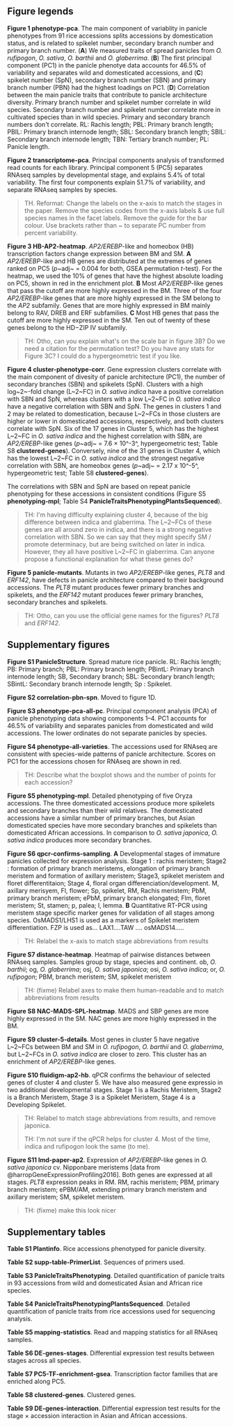 ## Figure legends

**Figure 1 phenotype-pca**.
The main component of variablity in panicle phenotypes from 91 rice accessions splits accessions by domestication status, and is related to spikelet number, secondary branch number and primary branch number.
(**A**) We measured traits of spread panicles from *O. rufipogon*, *O. sativa*, *O. barthii* and *O. glaberrima*.
(**B**) The first principal component (PC1) in the panicle phenotye data accounts for 46.5% of variability and separates wild and domesticated accessions, and (**C**) spikelet number (SpN), secondary branch number (SBN) and primary branch number (PBN) had the highest loadings on PC1.
(**D**) Correlation between the main panicle traits that contribute to panicle architecture diversity.
Primary branch number and spikelet number correlate in wild species. Secondary branch number and spikelet number correlate more in cultivated species than in wild species.
Primary and secondary branch numbers don't correlate.
RL: Rachis length; PBL: Primary branch length; PBIL: Primary branch internode length; SBL: Secondary branch length; SBIL: Secondary branch internode length; TBN: Tertiary branch number; PL: Panicle length.

**Figure 2 transcriptome-pca**.
Principal components analysis of transformed read counts for each library.
Principal component 5 (PC5) separates RNAseq samples by developmental stage, and explains 5.4% of total variability.
The first four components explain 51.7% of variability, and separate RNAseq samples by species.

>TH. Reformat: Change the labels on the x-axis to match the stages in the paper. Remove the species codes from the x-axis labels & use full species names in the facet labels. Remove the guide for the bar colour. Use brackets rather than ~ to separate PC number from percent variability.

**Figure 3 HB-AP2-heatmap**.
*AP2/EREBP*-like and homeobox (HB) transcription factors change expression between BM and SM.
**A** *AP2/EREBP*-like and HB genes are distributed at the extremes of genes ranked on PC5 (*p*~adj~ = 0.004 for both, GSEA permutation *t*-test).
For the heatmap, we used the 10% of genes that have the highest absolute loading on PC5, shown in red in the enrichment plot.
**B** Most *AP2/EREBP*-like genes that pass the cutoff are more highly expressed in the BM.
Three of the four *AP2/EREBP*-like genes that are more highly expressed in the SM belong to the *AP2* subfamily.
Genes that are more highly expressed in BM mainly belong to RAV, DREB and ERF subfamilies.
**C** Most HB genes that pass the cutoff are more highly expressed in the SM.
Ten out of twenty of these genes belong to the HD−ZIP IV subfamily.

> TH: Otho, can you explain what's on the scale bar in figure 3B? Do we need a citation for the permutation test? Do you have any stats for Figure 3C? I could do a hypergeometric test if you like.

**Figure 4 cluster-phenotype-corr**.
Gene expression clusters correlate with the main component of divesity of panicle architecture (PC1), the number of secondary branches (SBN) and spikelets (SpN).
Clusters with a high log~2~-fold change (L~2~FC) in *O. sativa indica* have a positive correlation with SBN and SpN, whereas clusters with a low L~2~FC in *O. sativa indica* have a negative correlation with SBN and SpN.
The genes in clusters 1 and 2 may be related to domestication, because L~2~FCs in those clusters are higher or lower in domesticated accessions, respectively, and both clusters correlate with SpN.
Six of the 17 genes in Cluster 5, which has the highest L~2~FC in *O. sativa indica* and the highest correlation with SBN, are *AP2/EREBP*-like genes (*p*~adj~ = 7.6 × 10^-3^, hypergeometric test; Table S8 **clustered-genes**).
Conversely, nine of the 31 genes in Cluster 4, which has the lowest L~2~FC in *O. sativa indica* and the strongest negative correlation with SBN, are homeobox genes (*p*~adj~ = 2.17 x 10^-5^, hypergeometric test; Table S8 **clustered-genes**).

The correlations with SBN and SpN are based on repeat panicle phenotyping for these accessions in consistent conditions (Figure S5 **phenotyping-mpl**; Table S4 **PanicleTraitsPhenotypingPlantsSequenced**).

> TH: I'm having difficulty explaining cluster 4, because of the big difference between indica and glaberrima. The L~2~FCs of these genes are all around zero in indica, and there is a strong negative correlation with SBN. So we can say that they might specify SM / promote determinacy, but are being switched on later in indica. However, they all have positive L~2~FC in glaberrima. Can anyone propose a functional explanation for what these genes do?

**Figure 5 panicle-mutants**.
Mutants in two *AP2/EREBP*-like genes, *PLT8* and *ERF142*, have defects in panicle architecture compared to their background accessions.
The *PLT8* mutant produces fewer primary branches and spikelets, and the *ERF142* mutant produces fewer primary branches, secondary branches and spikelets.

> TH: Otho, can you use the official gene names for the figures? *PLT8* and *ERF142*.

## Supplementary figures

**Figure S1 PanicleStructure**.
Spread mature rice panicle. RL: Rachis length; PB: Primary branch; PBL: Primary branch length; PBintL: Primary branch internode length; SB, Secondary branch; SBL: Secondary branch length; SBintL: Secondary branch internode length; Sp : Spikelet.

**Figure S2 correlation-pbn-spn**.
Moved to figure 1D.

**Figure S3 phenotype-pca-all-pc**.
Principal component analysis (PCA) of panicle phenotyping data showing components 1–4.
PC1 accounts for 46.5% of variability and separates panicles from domesticated and wild accessions.
The lower ordinates do not separate panicles by species.

**Figure S4 phenotype-all-varieties**.
The accessions used for RNAseq are consistent with species-wide patterns of panicle architecture.
Scores on PC1 for the accessions chosen for RNAseq are shown in red.

> TH: Describe what the boxplot shows and the number of points for each accession?

**Figure S5 phenotyping-mpl**.
Detailed phenotyping of five Oryza accessions.
The three domesticated accessions produce more spikelets and secondary branches than their wild relatives.
The domesticated accessions have a similar number of primary branches, but Asian domesticated species have more secondary branches and spikelets than domesticated African accessions.
In comparison to *O. sativa japonica*, *O. sativa indica* produces more secondary branches.

**Figure S6 qpcr-confirms-sampling**.
**A** Developmental stages of immature panicles collected for expression analysis.
Stage 1  : rachis meristem; Stage2 : formation of primary branch meristems, elongation of primary branch meristem and formation of axillary meristem; Stage3, spikelet meristem  and floret differentitaion; Stage 4, floral organ differenciation/development.
M, axillary merisyem, Fl, flower; Sp, spikelet, RM, Rachis meristem; PbM, primary branch meristem; ePbM, primary branch elongated; Flm, floret meristem; St, stamen; p, palea; l, lemma.
**B** Quantitative RT-PCR using meristem stage specific marker genes for validation of all stages among species.
OsMADS1/LHS1 is used as a markers of Spikelet meristem differentiation.
FZP is used as... LAX1....TAW .... osMADS14.....

> TH: Relabel the x-axis to match stage abbreviations from results

**Figure S7 distance-heatmap**.
Heatmap of pairwise distances between RNAseq samples. Samples group by stage, species and continent. ob, *O. barthii*; og, *O. glaberrima*; osj, *O. sativa japonica*; osi, *O. sativa indica*; or, *O. rufipogon*; PBM, branch meristem; SM, spikelet meristem

> TH: (fixme) Relabel axes to make them human-readable and to match abbreviations from results

**Figure S8 NAC-MADS-SPL-heatmap**.
MADS and SBP genes are more highly expressed in the SM.
NAC genes are more highly expressed in the BM.

**Figure S9 cluster-5-details**.
Most genes in cluster 5 have negative L~2~FCs between BM and SM in *O. rufipogon*, *O. barthii* and *O. glaberrima*, but L~2~FCs in *O. sativa indica* are closer to zero.
This cluster has an enrichment of *AP2/EREBP*-like genes.

**Figure S10 fluidigm-ap2-hb**.
qPCR confirms the behaviour of selected genes of cluster 4 and cluster 5.
We have also measured gene expressio in two additional developmental stages.
Stage 1 is a Rachis Meristem, Stage2 is a Branch Meristem, Stage 3 is a Spikelet Meristem, Stage 4 is a Developing Spikelet.

> TH: Relabel to match stage abbreviations from results, and remove japonica.
> 
> TH: I'm not sure if the qPCR helps for cluster 4. Most of the time, indica and rufipogon look the same (to me). 

**Figure S11 lmd-paper-ap2**.
Expression of *AP2/EREBP*-like genes in *O. sativa japonica* cv. Nipponbare meristems [data from @harropGeneExpressionProfiling2016]. Both genes are expressed at all stages. *PLT8* expression peaks in RM. RM, rachis meristem; PBM, primary branch meristem; ePBM/AM, extending primary branch meristem and axillary meristem; SM, spikelet meristem.

> TH: (fixme) make this look nicer

## Supplementary tables

**Table S1 Plantinfo**.
Rice accessions phenotyped for panicle diversity.

**Table S2 supp-table-PrimerList**.
Sequences of primers used.

**Table S3 PanicleTraitsPhenotyping**.
Detailed quantification of panicle traits in 93 accessions from wild and domesticated Asian and African rice species.

**Table S4 PanicleTraitsPhenotypingPlantsSequenced**.
Detailed quantification of panicle traits from rice accessions used for sequencing analysis.

**Table S5 mapping-statistics**.
Read and mapping statistics for all RNAseq samples.

**Table S6 DE-genes-stages**.
Differential expression test results between stages across all species.

**Table S7 PC5-TF-enrichment-gsea**.
Transcription factor families that are enriched along PC5.

**Table S8 clustered-genes**.
Clustered genes.

**Table S9 DE-genes-interaction**.
Differential expression test results for the stage × accession interaction in Asian and African accessions.
